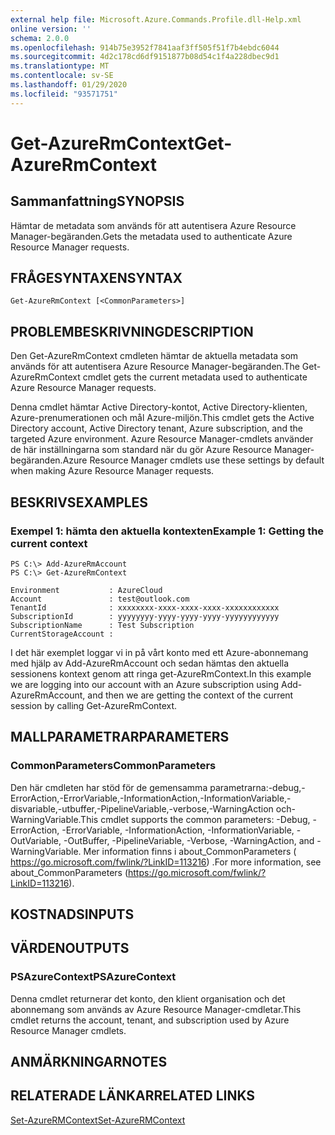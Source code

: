 ```yaml
---
external help file: Microsoft.Azure.Commands.Profile.dll-Help.xml
online version: ''
schema: 2.0.0
ms.openlocfilehash: 914b75e3952f7841aaf3ff505f51f7b4ebdc6044
ms.sourcegitcommit: 4d2c178cd6df9151877b08d54c1f4a228dbec9d1
ms.translationtype: MT
ms.contentlocale: sv-SE
ms.lasthandoff: 01/29/2020
ms.locfileid: "93571751"
---
```

# <span data-ttu-id="967ad-101">Get-AzureRmContext</span><span class="sxs-lookup"><span data-stu-id="967ad-101">Get-AzureRmContext</span></span>

## <span data-ttu-id="967ad-102">Sammanfattning</span><span class="sxs-lookup"><span data-stu-id="967ad-102">SYNOPSIS</span></span>
<span data-ttu-id="967ad-103">Hämtar de metadata som används för att autentisera Azure Resource Manager-begäranden.</span><span class="sxs-lookup"><span data-stu-id="967ad-103">Gets the metadata used to authenticate Azure Resource Manager requests.</span></span>

## <span data-ttu-id="967ad-104">FRÅGESYNTAXEN</span><span class="sxs-lookup"><span data-stu-id="967ad-104">SYNTAX</span></span>

```
Get-AzureRmContext [<CommonParameters>]
```

## <span data-ttu-id="967ad-105">PROBLEMBESKRIVNING</span><span class="sxs-lookup"><span data-stu-id="967ad-105">DESCRIPTION</span></span>
<span data-ttu-id="967ad-106">Den Get-AzureRmContext cmdleten hämtar de aktuella metadata som används för att autentisera Azure Resource Manager-begäranden.</span><span class="sxs-lookup"><span data-stu-id="967ad-106">The Get-AzureRmContext cmdlet gets the current metadata used to authenticate Azure Resource Manager requests.</span></span>

<span data-ttu-id="967ad-107">Denna cmdlet hämtar Active Directory-kontot, Active Directory-klienten, Azure-prenumerationen och mål Azure-miljön.</span><span class="sxs-lookup"><span data-stu-id="967ad-107">This cmdlet gets the Active Directory account, Active Directory tenant, Azure subscription, and the targeted Azure environment.</span></span>
<span data-ttu-id="967ad-108">Azure Resource Manager-cmdlets använder de här inställningarna som standard när du gör Azure Resource Manager-begäranden.</span><span class="sxs-lookup"><span data-stu-id="967ad-108">Azure Resource Manager cmdlets use these settings by default when making Azure Resource Manager requests.</span></span>

## <span data-ttu-id="967ad-109">BESKRIVS</span><span class="sxs-lookup"><span data-stu-id="967ad-109">EXAMPLES</span></span>

### <span data-ttu-id="967ad-110">Exempel 1: hämta den aktuella kontexten</span><span class="sxs-lookup"><span data-stu-id="967ad-110">Example 1: Getting the current context</span></span>
```
PS C:\> Add-AzureRmAccount
PS C:\> Get-AzureRmContext

Environment           : AzureCloud
Account               : test@outlook.com
TenantId              : xxxxxxxx-xxxx-xxxx-xxxx-xxxxxxxxxxxx
SubscriptionId        : yyyyyyyy-yyyy-yyyy-yyyy-yyyyyyyyyyyy
SubscriptionName      : Test Subscription
CurrentStorageAccount :
```

<span data-ttu-id="967ad-111">I det här exemplet loggar vi in på vårt konto med ett Azure-abonnemang med hjälp av Add-AzureRmAccount och sedan hämtas den aktuella sessionens kontext genom att ringa get-AzureRmContext.</span><span class="sxs-lookup"><span data-stu-id="967ad-111">In this example we are logging into our account with an Azure subscription using Add-AzureRmAccount, and then we are getting the context of the current session by calling Get-AzureRmContext.</span></span>

## <span data-ttu-id="967ad-112">MALLPARAMETRAR</span><span class="sxs-lookup"><span data-stu-id="967ad-112">PARAMETERS</span></span>

### <span data-ttu-id="967ad-113">CommonParameters</span><span class="sxs-lookup"><span data-stu-id="967ad-113">CommonParameters</span></span>
<span data-ttu-id="967ad-114">Den här cmdleten har stöd för de gemensamma parametrarna:-debug,-ErrorAction,-ErrorVariable,-InformationAction,-InformationVariable,-disvariable,-utbuffer,-PipelineVariable,-verbose,-WarningAction och-WarningVariable.</span><span class="sxs-lookup"><span data-stu-id="967ad-114">This cmdlet supports the common parameters: -Debug, -ErrorAction, -ErrorVariable, -InformationAction, -InformationVariable, -OutVariable, -OutBuffer, -PipelineVariable, -Verbose, -WarningAction, and -WarningVariable.</span></span> <span data-ttu-id="967ad-115">Mer information finns i about_CommonParameters ( https://go.microsoft.com/fwlink/?LinkID=113216) .</span><span class="sxs-lookup"><span data-stu-id="967ad-115">For more information, see about_CommonParameters (https://go.microsoft.com/fwlink/?LinkID=113216).</span></span>

## <span data-ttu-id="967ad-116">KOSTNADS</span><span class="sxs-lookup"><span data-stu-id="967ad-116">INPUTS</span></span>

## <span data-ttu-id="967ad-117">VÄRDEN</span><span class="sxs-lookup"><span data-stu-id="967ad-117">OUTPUTS</span></span>

### <span data-ttu-id="967ad-118">PSAzureContext</span><span class="sxs-lookup"><span data-stu-id="967ad-118">PSAzureContext</span></span>
<span data-ttu-id="967ad-119">Denna cmdlet returnerar det konto, den klient organisation och det abonnemang som används av Azure Resource Manager-cmdletar.</span><span class="sxs-lookup"><span data-stu-id="967ad-119">This cmdlet returns the account, tenant, and subscription used by Azure Resource Manager cmdlets.</span></span>

## <span data-ttu-id="967ad-120">ANMÄRKNINGAR</span><span class="sxs-lookup"><span data-stu-id="967ad-120">NOTES</span></span>

## <span data-ttu-id="967ad-121">RELATERADE LÄNKAR</span><span class="sxs-lookup"><span data-stu-id="967ad-121">RELATED LINKS</span></span>

[<span data-ttu-id="967ad-122">Set-AzureRMContext</span><span class="sxs-lookup"><span data-stu-id="967ad-122">Set-AzureRMContext</span></span>]()

